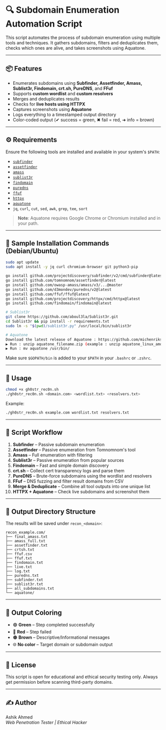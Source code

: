 # 🔍 Subdomain Enumeration Automation Script

This script automates the process of subdomain enumeration using multiple tools and techniques. It gathers subdomains, filters and deduplicates them, checks which ones are alive, and takes screenshots using Aquatone.

---

## 📦 Features

- Enumerates subdomains using **Subfinder, Assetfinder, Amass, Sublist3r, Findomain, crt.sh, PureDNS**, and **FFuf**
- Supports **custom wordlist** and **custom resolvers**
- Merges and deduplicates results
- Checks for **live hosts using HTTPX**
- Captures screenshots using **Aquatone**
- Logs everything to a timestamped output directory
- Color-coded output (✔ success = green, ✖ fail = red, ➜ info = brown)

---

## ⚙️ Requirements

Ensure the following tools are installed and available in your system's `$PATH`:

- [`subfinder`](https://github.com/projectdiscovery/subfinder)
- [`assetfinder`](https://github.com/tomnomnom/assetfinder)
- [`amass`](https://github.com/owasp-amass/amass)
- [`sublist3r`](https://github.com/aboul3la/Sublist3r)
- [`findomain`](https://github.com/findomain/findomain)
- [`puredns`](https://github.com/d3mondev/puredns)
- [`ffuf`](https://github.com/ffuf/ffuf)
- [`httpx`](https://github.com/projectdiscovery/httpx)
- [`aquatone`](https://github.com/michenriksen/aquatone/releases/)
- `jq`, `curl`, `cut`, `sed`, `awk`, `grep`, `tee`, `sort`

> **Note**: Aquatone requires Google Chrome or Chromium installed and in your path.

---

## 🧪 Sample Installation Commands (Debian/Ubuntu)

```bash
sudo apt update
sudo apt install -y jq curl chromium-browser git python3-pip

go install github.com/projectdiscovery/subfinder/v2/cmd/subfinder@latest
go install github.com/tomnomnom/assetfinder@latest
go install github.com/owasp-amass/amass/v3/...@master
go install github.com/d3mondev/puredns/v2@latest
go install github.com/ffuf/ffuf@latest
go install github.com/projectdiscovery/httpx/cmd/httpx@latest
go install github.com/findomain/findomain@latest

# Sublist3r
git clone https://github.com/aboul3la/Sublist3r.git
cd Sublist3r && pip install -r requirements.txt
sudo ln -s "$(pwd)/sublist3r.py" /usr/local/bin/sublist3r

# Aquatone
Download the latest release of Aquatone : https://github.com/michenriksen/aquatone/releases/
▶ Run : unzip aquatone_filename.zip (example : unzip aquatone_linux_amd64_1.7.0.zip)
▶ Run : mv aquatone /usr/bin/
```

Make sure `$GOPATH/bin` is added to your `$PATH` in your `.bashrc` or `.zshrc`.

---

## 🚀 Usage

```bash
chmod +x gh0str_rec0n.sh
./gh0str_rec0n.sh <domain.com> <wordlist.txt> <resolvers.txt>
```

Example:

```bash
./gh0str_rec0n.sh example.com wordlist.txt resolvers.txt
```

---

## 🧭 Script Workflow

1. **Subfinder** – Passive subdomain enumeration
2. **Assetfinder** – Passive enumeration from Tomnomnom's tool
3. **Amass** – Full enumeration with filtering
4. **Sublist3r** – Passive enumeration from popular sources
5. **Findomain** – Fast and simple domain discovery
6. **crt.sh** – Collect cert transparency logs and parse them
7. **PureDNS** – Brute-force subdomains using the wordlist and resolvers
8. **FFuf** – DNS fuzzing and filter result domains from CSV
9. **Merge & Deduplicate** – Combine all tool outputs into one unique list
10. **HTTPX + Aquatone** – Check live subdomains and screenshot them

---

## 📂 Output Directory Structure

The results will be saved under `recon_<domain>`:

```
recon_example.com/
├── final_amass.txt
├── amass_full.txt
├── assetfinder.txt
├── crtsh.txt
├── ffuf.csv
├── ffuf.txt
├── findomain.txt
├── live.txt
├── log.txt
├── puredns.txt
├── subfinder.txt
├── sublist3r.txt
├── all_subdomains.txt
└── aquatone/
```

---

## 🎨 Output Coloring

- 🟢 **Green** – Step completed successfully
- 🔴 **Red** – Step failed
- 🟤 **Brown** – Descriptive/Informational messages
- 🌐 **No color** – Target domain or subdomain output

---

## 📘 License

This script is open for educational and ethical security testing only. Always get permission before scanning third-party domains.

---

## ✍️ Author

Ashik Ahmed  
_Web Penetration Tester | Ethical Hacker_
